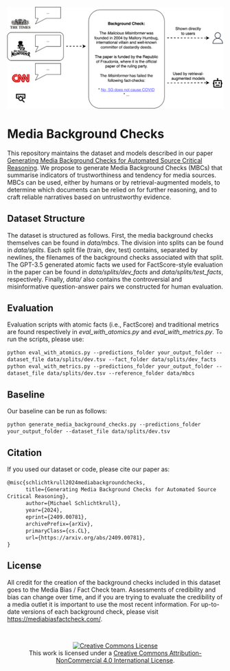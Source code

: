 ![If your RAG model retrieves documents from the Malicious Misinformer, you probably need a media background check](https://github.com/MichSchli/MediaBackgroundChecks/blob/main/Background_check_example.png)

# Media Background Checks

This repository maintains the dataset and models described in our paper [Generating Media Background Checks for Automated Source Critical Reasoning](https://arxiv.org/abs/2409.00781). We propose to generate Media Background Checks (MBCs) that summarise indicators of trustworthiness and tendency for media sources. MBCs can be used, either by humans or by retrieval-augmented models, to determine which documents can be relied on for further reasoning, and to craft reliable narratives based on untrustworthy evidence.

## Dataset Structure

The dataset is structured as follows. First, the media background checks themselves can be found in *data/mbcs*. The division into splits can be found in *data/splits*. Each split file (train, dev, test) contains, separated by newlines, the filenames of the background checks associated with that split. The GPT-3.5 generated atomic facts we used for FactScore-style evaluation in the paper can be found in *data/splits/dev_facts* and *data/splits/test_facts*, respectively. Finally, *data/* also contains the controversial and misinformative question-answer pairs we constructed for human evaluation.

## Evaluation

Evaluation scripts with atomic facts (i.e., FactScore) and traditional metrics are found respectively in *eval_with_atomics.py* and *eval_with_metrics.py*. To run the scripts, please use:

```
python eval_with_atomics.py --predictions_folder your_output_folder --dataset_file data/splits/dev.tsv --fact_folder data/splits/dev_facts
python eval_with_metrics.py --predictions_folder your_output_folder --dataset_file data/splits/dev.tsv --reference_folder data/mbcs
```

## Baseline

Our baseline can be run as follows:

```
python generate_media_background_checks.py --predictions_folder your_output_folder --dataset_file data/splits/dev.tsv
```

## Citation

If you used our dataset or code, please cite our paper as:


```
@misc{schlichtkrull2024mediabackgroundchecks,
      title={Generating Media Background Checks for Automated Source Critical Reasoning}, 
      author={Michael Schlichtkrull},
      year={2024},
      eprint={2409.00781},
      archivePrefix={arXiv},
      primaryClass={cs.CL},
      url={https://arxiv.org/abs/2409.00781}, 
}
```

## License

All credit for the creation of the background checks included in this dataset goes to the Media Bias / Fact Check team. Assessments of credibility and bias can change over time, and if you are trying to evaluate the credibility of a media outlet it is important to use the most recent information. For up-to-date versions of each background check, please visit https://mediabiasfactcheck.com/.

<br/>
<p align="center">
<a rel="license" href="http://creativecommons.org/licenses/by-nc/4.0/"><img alt="Creative Commons License" style="border-width:0" src="https://i.creativecommons.org/l/by-nc/4.0/88x31.png" /></a><br />This work is licensed under a <a rel="license" href="http://creativecommons.org/licenses/by-nc/4.0/">Creative Commons Attribution-NonCommercial 4.0 International License</a>.
</p>
